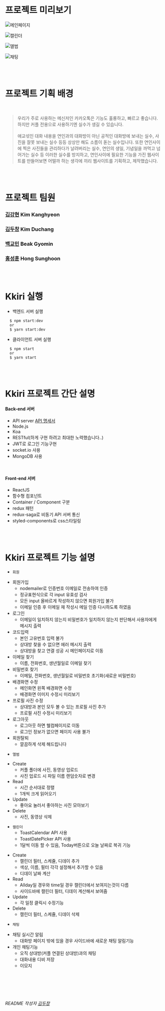 # 프로젝트 미리보기
![메인페이지](https://user-images.githubusercontent.com/68454100/100830928-149e4980-34a8-11eb-9ff9-971f9a33690b.png)

![캘린더](https://user-images.githubusercontent.com/68454100/100831301-d35a6980-34a8-11eb-9f96-9b32acc633f0.png)

![앨범](https://user-images.githubusercontent.com/68454100/100831304-d5bcc380-34a8-11eb-9b3d-44fa8f3410e2.png)

![채팅](https://user-images.githubusercontent.com/68454100/100831345-f2f19200-34a8-11eb-81ad-f21a3bce7614.png)

<br/>
<br/>

# 프로젝트 기획 배경

<br/>

> 우리가 주로 사용하는 메신저인 카카오톡은 기능도 훌륭하고, 빠르고 좋습니다. 하지만 커플 전용으로 사용하기엔 실수가 생길 수 있습니다.<br/><br/>
> 애교섞인 대화 내용을 연인과의 대화방이 아닌 공적인 대화방에 보내는 실수, 사진을 잘못 보내는 실수 등등 상상만 해도 소름이 돋는 실수입니다. 또한 연인사이에 찍은 사진들을 관리하다가 날려버리는 실수, 연인의 생일, 기념일을 까먹고 넘어가는 실수 등 이러한 실수를 방지하고, 연인사이에 필요한 기능을 가진 웹사이트를 만들어보면 어떨까 하는 생각에 끼리 웹사이트를 기획하고, 제작했습니다.

<br/>
<br/>

# 프로젝트 팀원

### [김강현](https://github.com/rkdgus911) Kim Kanghyeon
### [김두창](https://github.com/Kim-Duchang) Kim Duchang
### [백교민](https://github.com/gyomin) Beak Gyomin 
### [홍성훈](https://github.com/sunghoon1) Hong Sunghoon

<br/>
<br/>

# Kkiri 실행

- 백엔드 서버 실행
```
  $ npm start:dev
  or
  $ yarn start:dev
```
- 클라이언트 서버 실행
```
  $ npm start
  or
  $ yarn start
```

<br/>
<br/>

# Kkiri 프로젝트 간단 설명

#### Back-end 서버
- API server [API 명세서](https://github.com/Kim-Duchang/kkiri/wiki/API-%EB%AA%85%EC%84%B8%EC%84%9C)
- Node.js
- Koa
- RESTful(하게 구현 하려고 최대한 노력했습니다..)
- JWT로 로그인 기능구현
- socket.io 사용
- MongoDB 사용

<br/>

#### Front-end 서버
- ReactJS
- 함수형 컴포넌트
- Container / Component 구분
- redux 패턴
- redux-saga로 비동기 API 서버 통신
- styled-components로 css스타일링

<br/>
<br/>

# Kkiri 프로젝트 기능 설명

+  `회원`
- 회원가입
  - nodemailer로 인증번호 이메일로 전송하여 인증
  - 정규표현식으로 각 input 유효성 검사
  - 모든 input 올바르게 작성하지 않으면 회원가입 불가
  - 이메일 인증 후 이메일 재 작성시 메일 인증 다시하도록 하였음
- 로그인
  - 이메일이 일치하지 않는지 비밀번호가 일치하지 않는지 판단해서 사용자에게 메시지 출력
- 코드입력
  - 본인 고유번호 입력 불가
  - 상대방 찾을 수 없으면 에러 메시지 출력
  - 상대방을 찾고 연결 성공 시 메인페이지로 이동
- 이메일 찾기
  - 이름, 전화번호, 생년월일로 이메일 찾기
- 비밀번호 찾기
  - 이메일, 전화번호, 생년월일로 비밀번호 초기화(새로운 비밀번호)
- 배경화면 수정
  - 메인화면 왼쪽 배경화면 수정
  - 배경화면 이미지 수정시 미리보기
- 프로필 사진 수정
  - 상대방과 본인 모두 볼 수 있는 프로필 사진 추가
  - 프로필 사진 수정시 미리보기
- 로그아웃
  - 로그아웃 하면 웰컴페이지로 이동
  - 로그인 정보가 없으면 페이지 사용 불가
- 회원탈퇴
  - 깔끔하게 삭제 해드립니다
+  `앨범`
- Create
  - 커플 폴더에 사진, 동영상 업로드
  - 사진 업로드 시 파일 이름 랜덤숫자로 변경
- Read
  - 시간 순서대로 정렬
  - 1개씩 크게 읽어오기
- Update
  - 좋아요 눌러서 좋아하는 사진 모아보기
- Delete
  - 사진, 동영상 삭제
+  `캘린더`
    - ToastCalendar API 사용
    - ToastDatePicker API 사용
    - 1달씩 이동 할 수 있음, Today버튼으로 오늘 날짜로 복귀 기능
- Create
  - 캘린더 필터, 스케쥴, 디데이 추가
  - 색상, 이름, 필터 각각 설정해서 추가할 수 있음
  - 디데이 날짜 계산
- Read
  - Allday일 경우와 time일 경우 캘린더에서 보여지는것이 다름
  - 사이드바에 캘린더 필터, 디데이 계산해서 보여줌
- Update
  - 각 일정 클릭시 수정기능
- Delete
  - 캘린더 필터, 스케쥴, 디데이 삭제
+  `채팅`
- 채팅 실시간 알림
  - 대화방 페이지 밖에 있을 경우 사이드바에 새로운 채팅 알림기능
- 개인 채팅기능
  - 오직 상대방(커플 연결된 상대방)과의 채팅
  - 대화내용 디비 저장
  - 이모지

<br />
<br />
<br />
<br />

###### README 작성자 [김두창](https://github.com/Kim-Duchang)
